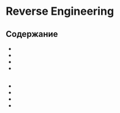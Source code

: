 # Reverse Engineering

## Содержание

* [](#)
* [](#)
* [](#)
* [](#)

## 

* []()
* []()
* []()
* []()
